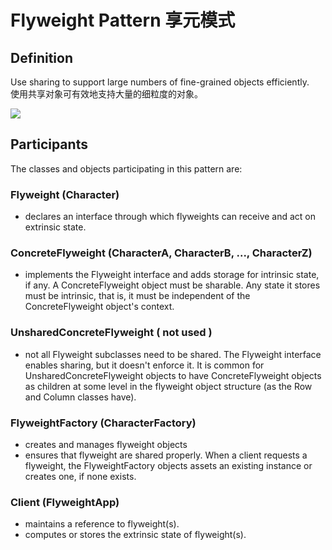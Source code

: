 # Flyweight Pattern 享元模式
## Definition

Use sharing to support large numbers of fine-grained objects efficiently.
<br>使用共享对象可有效地支持大量的细粒度的对象。

![](https://github.com/QianMo/Unity-Design-Pattern/blob/master/UML_Picture/flyweight.gif)


## Participants

The classes and objects participating in this pattern are:

### Flyweight   (Character)
* declares an interface through which flyweights can receive and act on extrinsic state.

### ConcreteFlyweight   (CharacterA, CharacterB, ..., CharacterZ)
* implements the Flyweight interface and adds storage for intrinsic state, if any. A ConcreteFlyweight object must be sharable. Any state it stores must be intrinsic, that is, it must be independent of the ConcreteFlyweight object's context.

### UnsharedConcreteFlyweight   ( not used )
* not all Flyweight subclasses need to be shared. The Flyweight interface enables sharing, but it doesn't enforce it. It is common for UnsharedConcreteFlyweight objects to have ConcreteFlyweight objects as children at some level in the flyweight object structure (as the Row and Column classes have).

### FlyweightFactory   (CharacterFactory)
* creates and manages flyweight objects
* ensures that flyweight are shared properly. When a client requests a flyweight, the FlyweightFactory objects assets an existing instance or creates one, if none exists.

### Client   (FlyweightApp)
* maintains a reference to flyweight(s).
* computes or stores the extrinsic state of flyweight(s).

